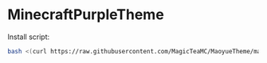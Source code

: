 # MinecraftPurpleTheme

Install script:
```sh
bash <(curl https://raw.githubusercontent.com/MagicTeaMC/MaoyueTheme/main/install.sh)
```

